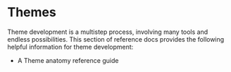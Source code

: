 # Themes [](id=themes-reference)

Theme development is a multistep process, involving many tools and endless 
possibilities. This section of reference docs provides the following helpful 
information for theme development:

- A Theme anatomy reference guide